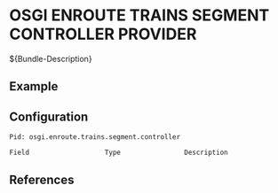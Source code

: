 # OSGI ENROUTE TRAINS SEGMENT CONTROLLER PROVIDER

${Bundle-Description}

## Example

## Configuration

	Pid: osgi.enroute.trains.segment.controller
	
	Field					Type				Description
		
	
## References

